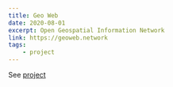 ```yaml
---
title: Geo Web
date: 2020-08-01
excerpt: Open Geospatial Information Network
link: https://geoweb.network
tags:
	- project
---
```


See [project](https://geoweb.network)
